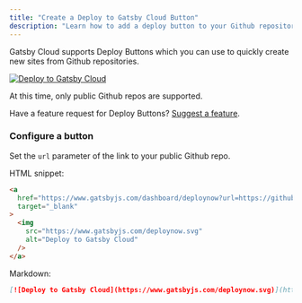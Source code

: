 ```yaml
---
title: "Create a Deploy to Gatsby Cloud Button"
description: "Learn how to add a deploy button to your Github repository"
---
```


Gatsby Cloud supports Deploy Buttons which you can use to quickly create new sites from Github repositories.

[![Deploy to Gatsby Cloud](https://www.gatsbyjs.com/deploynow.svg)](https://www.gatsbyjs.com/dashboard/deploynow?url=https://github.com/gatsbyjs/gatsby-starter-blog)

At this time, only public Github repos are supported.

Have a feature request for Deploy Buttons? [Suggest a feature](https://gatsby.canny.io/gatsby-cloud).

### Configure a button

Set the `url` parameter of the link to your public Github repo.

HTML snippet:

```html
<a
  href="https://www.gatsbyjs.com/dashboard/deploynow?url=https://github.com/gatsbyjs/gatsby-starter-blog"
  target="_blank"
>
  <img
    src="https://www.gatsbyjs.com/deploynow.svg"
    alt="Deploy to Gatsby Cloud"
  />
</a>
```

Markdown:

```markdown
[![Deploy to Gatsby Cloud](https://www.gatsbyjs.com/deploynow.svg)](https://www.gatsbyjs.com/dashboard/deploynow?url=https://github.com/gatsbyjs/gatsby-starter-blog)
```
